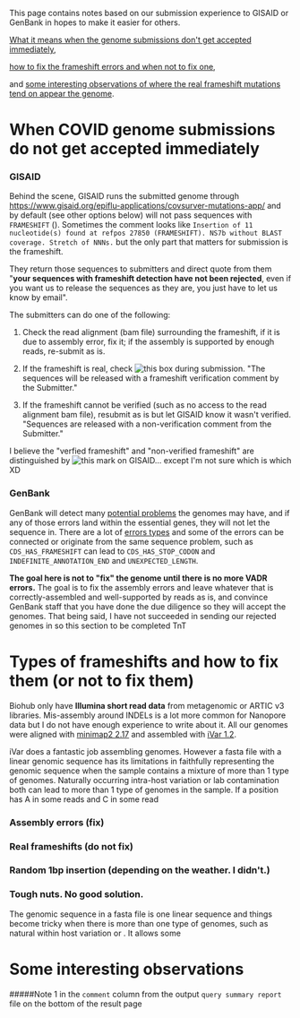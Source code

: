 This page contains notes based on our submission experience to GISAID or GenBank in hopes to make it easier for others. 

[What it means when the genome submissions don't get accepted immediately](#when-covid-genome-submissions-do-not-get-accepted-immediately), 

[how to fix the frameshift errors and when not to fix one](#types-of-frameshifts-and-how-to-fix-them-or-not-to-fix-them), 

and [some interesting observations of where the real frameshift mutations tend on appear the genome](#some-interesting-observations).


# When COVID genome submissions do not get accepted immediately

### GISAID 

Behind the scene, GISAID runs the submitted genome through https://www.gisaid.org/epiflu-applications/covsurver-mutations-app/ and by default (see other options below) will not pass sequences with `FRAMESHIFT` (). Sometimes the comment looks like `Insertion of 11 nucleotide(s) found at refpos 27850 (FRAMESHIFT). NS7b without BLAST coverage. Stretch of NNNs.` but the only part that matters for submission is the frameshift. 

They return those sequences to submitters and direct quote from them "**your sequences with frameshift detection have not been rejected**, even if you want us to release the sequences as they are, you just have to let us know by email". 

The submitters can do one of the following:

1) Check the read alignment (bam file) surrounding the frameshift, if it is due to assembly error, fix it; if the assembly is supported by enough reads, re-submit as is.

2) If the frameshift is real, check ![this box](readme_image/gisaid_box.png) during submission. "The sequences will be released with a frameshift verification comment by the Submitter."

3) If the frameshift cannot be verified (such as no access to the read alignment bam file), resubmit as is but let GISAID know it wasn't verified. "Sequences are released with a non-verification comment from the Submitter."

I believe the "verfied frameshift" and "non-verified frameshift" are distinguished by ![this mark](readme_image/gisaid_mark.png) on GISAID... except I'm not sure which is which XD


### GenBank

GenBank will detect many [potential problems](https://github.com/ncbi/vadr/blob/master/documentation/alerts.md#top) the genomes may have, and if any of those errors land within the essential genes, they will not let the sequence in. There are a lot of [errors types](https://www.ncbi.nlm.nih.gov/genbank/sequencecheck/virus/) and some of the errors can be connected or originate from the same sequence problem, such as `CDS_HAS_FRAMESHIFT` can lead to `CDS_HAS_STOP_CODON` and `INDEFINITE_ANNOTATION_END` and `UNEXPECTED_LENGTH`. 

**The goal here is not to "fix" the genome until there is no more VADR errors.** The goal is to fix the assembly errors and leave whatever that is correctly-assembled and well-supported by reads as is, and convince GenBank staff that you have done the due diligence so they will accept the genomes. That being said, I have not succeeded in sending our rejected genomes in so this section to be completed TnT


# Types of frameshifts and how to fix them (or not to fix them)

Biohub only have **Illumina short read data** from metagenomic or ARTIC v3 libraries. Mis-assembly around INDELs is a lot more common for Nanopore data but I do not have enough experience to write about it. All our genomes were aligned with [minimap2 2.17](https://github.com/lh3/minimap2) and assembled with [iVar 1.2](https://github.com/andersen-lab/ivar). 

iVar does a fantastic job assembling genomes. However a fasta file with a linear genomic sequence has its limitations in faithfully representing the genomic sequence when the sample contains a mixture of more than 1 type of genomes. Naturally occurring intra-host variation or lab contamination both can lead to more than 1 type of genomes in the sample. If a position has A in some reads and C in some read

### Assembly errors (fix)

### Real frameshifts (do not fix)

### Random 1bp insertion (depending on the weather. I didn't.)

### Tough nuts. No good solution.

The genomic sequence in a fasta file is one linear sequence and things become tricky when there is more than one type of genomes, such as natural within host variation or . It allows some

# Some interesting observations



#####Note 1
in the `comment` column from the output `query summary report` file on the bottom of the result page

